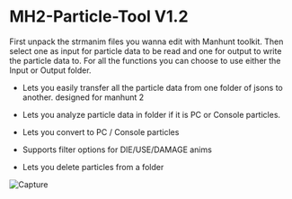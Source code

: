 # MH2-Particle-Tool V1.2

First unpack the strmanim files you wanna edit with Manhunt toolkit. Then select one as input for particle data to be read and one for output to write the particle data to. 
For all the functions you can choose to use either the Input or Output folder.

- Lets you easily transfer all the particle data from one folder of jsons to another. designed for manhunt 2

- Lets you analyze particle data in folder if it is PC or Console particles.

- Lets you convert to PC / Console particles

- Supports filter options for DIE/USE/DAMAGE anims

- Lets you delete particles from a folder

![Capture](https://github.com/user-attachments/assets/dfe39d17-3dc8-4a19-9501-f5900d824a4e)
